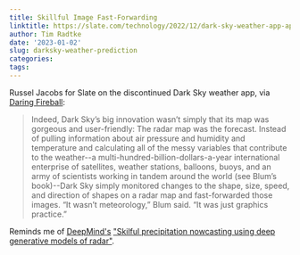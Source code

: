 ```yaml
---
title: Skillful Image Fast-Forwarding
linktitle: https://slate.com/technology/2022/12/dark-sky-weather-app-apple-meteorologists-rip.html
author: Tim Radtke
date: '2023-01-02'
slug: darksky-weather-prediction
categories:
tags:
---
```


Russel Jacobs for Slate on the discontinued Dark Sky weather app, via [Daring Fireball](https://daringfireball.net/linked/2023/01/02/jacobs-dark-sky):

> Indeed, Dark Sky’s big innovation wasn’t simply that its map was gorgeous and user-friendly: The radar map was the forecast. Instead of pulling information about air pressure and humidity and temperature and calculating all of the messy variables that contribute to the weather--a multi-hundred-billion-dollars-a-year international enterprise of satellites, weather stations, balloons, buoys, and an army of scientists working in tandem around the world (see Blum’s book)--Dark Sky simply monitored changes to the shape, size, speed, and direction of shapes on a radar map and fast-forwarded those images. “It wasn’t meteorology,” Blum said. “It was just graphics practice.”

Reminds me of [DeepMind's](https://www.deepmind.com/blog/nowcasting-the-next-hour-of-rain) ["Skilful precipitation nowcasting using deep generative models of radar"](https://www.nature.com/articles/s41586-021-03854-z).